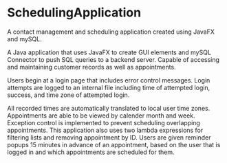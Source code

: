 # SchedulingApplication
A contact management and scheduling application created using JavaFX and mySQL.

  A Java application that uses JavaFX to create GUI elements and mySQL Connector to push SQL queries to a backend server. Capable of accessing and maintaining customer records as well as appointments. 

  Users begin at a login page that includes error control messages. Login attempts are logged to an internal file including time of attempted login, success, and time zone of attempted login.
  
  All recorded times are automatically translated to local user time zones. Appointments are able to be viewed by calender month and week. Exception control is implemented to prevent scheduling overlapping appointments. This application also uses two lambda expressions for filtering lists and removing appointment by ID. Users are given reminder popups 15 minutes in advance of an appointment, based on the user that is logged in and which appointments are scheduled for them.
